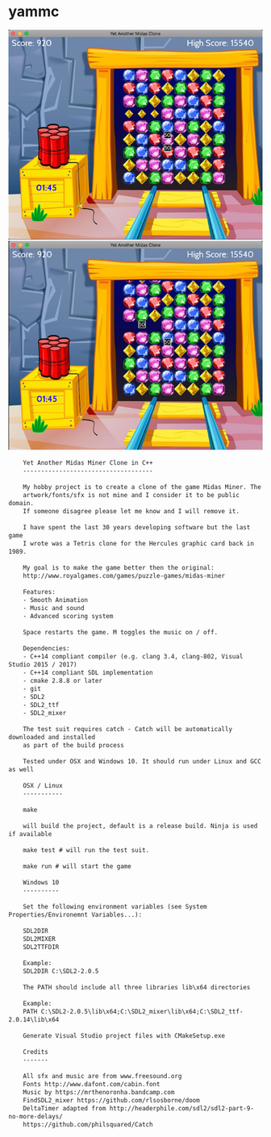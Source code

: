 # yammc

![screenshots](screenshots/midas-demo-1.png)
![screenshots](screenshots/midas-demo-2.png)

        Yet Another Midas Miner Clone in C++
        ------------------------------------

        My hobby project is to create a clone of the game Midas Miner. The
        artwork/fonts/sfx is not mine and I consider it to be public domain.
        If someone disagree please let me know and I will remove it.

        I have spent the last 30 years developing software but the last game
        I wrote was a Tetris clone for the Hercules graphic card back in 1989.

        My goal is to make the game better then the original:
        http://www.royalgames.com/games/puzzle-games/midas-miner

        Features:
        - Smooth Animation
        - Music and sound
        - Advanced scoring system

        Space restarts the game. M toggles the music on / off.

        Dependencies:
        - C++14 compliant compiler (e.g. clang 3.4, clang-802, Visual Studio 2015 / 2017)
        - C++14 compliant SDL implementation
        - cmake 2.8.8 or later
        - git
        - SDL2
        - SDL2_ttf
        - SDL2_mixer

        The test suit requires catch - Catch will be automatically downloaded and installed
        as part of the build process

        Tested under OSX and Windows 10. It should run under Linux and GCC as well

        OSX / Linux
        -----------

        make

        will build the project, default is a release build. Ninja is used if available

        make test # will run the test suit.

        make run # will start the game

        Windows 10
        ----------

        Set the following environment variables (see System Properties/Environemnt Variables...):

        SDL2DIR
        SDL2MIXER
        SDL2TTFDIR

        Example:
        SDL2DIR C:\SDL2-2.0.5

        The PATH should include all three libraries lib\x64 directories

        Example:
        PATH C:\SDL2-2.0.5\lib\x64;C:\SDL2_mixer\lib\x64;C:\SDL2_ttf-2.0.14\lib\x64

        Generate Visual Studio project files with CMakeSetup.exe

        Credits
        -------

        All sfx and music are from www.freesound.org
        Fonts http://www.dafont.com/cabin.font
        Music by https://mrthenoronha.bandcamp.com
        FindSDL2_mixer https://github.com/rlsosborne/doom
        DeltaTimer adapted from http://headerphile.com/sdl2/sdl2-part-9-no-more-delays/
        https://github.com/philsquared/Catch
